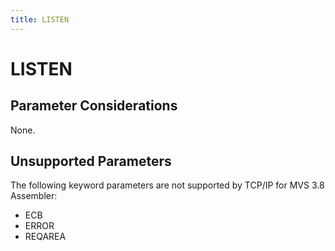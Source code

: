 ```yaml
---
title: LISTEN
---
```


LISTEN
======

Parameter Considerations
------------------------

None.

Unsupported Parameters
----------------------

The following keyword parameters are not supported by TCP/IP for MVS 3.8
Assembler:

-   ECB
-   ERROR
-   REQAREA
